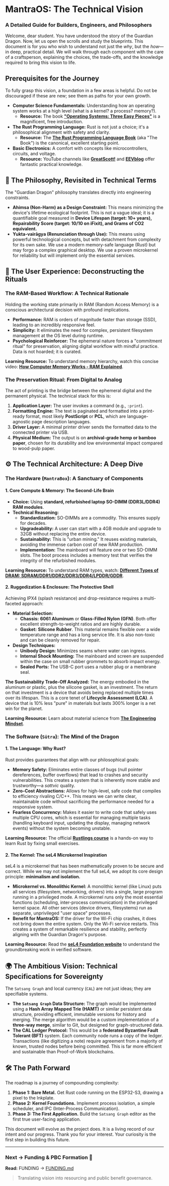 # MantraOS: The Technical Vision

### A Detailed Guide for Builders, Engineers, and Philosophers

Welcome, dear student. You have understood the story of the Guardian Dragon. Now, let us open the scrolls and study the blueprints. This document is for you who wish to understand not just the *why*, but the *how*—in deep, practical detail. We will walk through each component with the care of a craftsperson, explaining the choices, the trade-offs, and the knowledge required to bring this vision to life.

## Prerequisites for the Journey

To fully grasp this vision, a foundation in a few areas is helpful. Do not be discouraged if these are new; see them as paths for your own growth.

*   **Computer Science Fundamentals:** Understanding how an operating system works at a high level (what is a kernel? a process? memory?).
    *   **Resource:** The book **["Operating Systems: Three Easy Pieces"](http://pages.cs.wisc.edu/~remzi/OSTEP/)** is a magnificent, free introduction.
*   **The Rust Programming Language:** Rust is not just a choice; it's a philosophical alignment with safety and clarity.
    *   **Resource:** The **[The Rust Programming Language Book](https://doc.rust-lang.org/book/)** (aka "The Book") is the canonical, excellent starting point.
*   **Basic Electronics:** A comfort with concepts like microcontrollers, circuits, and voltage.
    *   **Resource:** YouTube channels like **[GreatScott!](https://www.youtube.com/channel/UC6mIxFTvXkWQVEHPsEdflzQ)** and **[EEVblog](https://www.youtube.com/user/EEVblog)** offer fantastic practical knowledge.

## 🐉 The Philosophy, Revisited in Technical Terms

The "Guardian Dragon" philosophy translates directly into engineering constraints.

*   **Ahimsa (Non-Harm) as a Design Constraint:** This means minimizing the device's lifetime ecological footprint. This is not a vague ideal; it is a quantifiable goal measured in **Device Lifespan (target: 10+ years), Repairability Score (target: 10/10 on iFixit), and Grams of CO2 equivalent.**
*   **Yukta-vairāgya (Renunciation through Use):** This means using powerful technological concepts, but with detachment from complexity for its own sake. We use a modern memory-safe language (Rust) but may forgo a complex graphical desktop. We use a proven microkernel for reliability but will implement only the essential services.

## 🌱 The User Experience: Deconstructing the Rituals

### The RAM-Based Workflow: A Technical Rationale
Holding the working state primarily in RAM (Random Access Memory) is a conscious architectural decision with profound implications.
*   **Performance:** RAM is orders of magnitude faster than storage (SSD), leading to an incredibly responsive feel.
*   **Simplicity:** It eliminates the need for complex, persistent filesystem management at the OS level during runtime.
*   **Psychological Reinforcer:** The ephemeral nature forces a "commitment ritual" for preservation, aligning digital workflow with mindful practice. Data is not hoarded; it is curated.

**Learning Resource:** To understand memory hierarchy, watch this concise video: **[How Computer Memory Works - RAM Explained](https://www.youtube.com/watch?v=PVad0c2cljo)**.

### The Preservation Ritual: From Digital to Analog
The act of printing is the bridge between the ephemeral digital and the permanent physical. The technical stack for this is:
1.  **Application Layer:** The user invokes a command (e.g., `:print`).
2.  **Formatting Engine:** The text is paginated and formatted into a print-ready format, most likely **PostScript** or **PCL**, which are language-agnostic page description languages.
3.  **Driver Layer:** A minimal printer driver sends the formatted data to the connected printer via USB.
4.  **Physical Medium:** The output is on **archival-grade hemp or bamboo paper**, chosen for its durability and low environmental impact compared to wood-pulp paper.

## ⚙️ The Technical Architecture: A Deep Dive

### The Hardware (`MantraBox`): A Sanctuary of Components

#### 1. Core Compute & Memory: The Second-Life Brain
*   **Choice:** Using **standard, refurbished laptop SO-DIMM (DDR3L/DDR4) RAM modules**.
*   **Technical Reasoning:**
    *   **Standardization:** SO-DIMMs are a commodity. This ensures supply for decades.
    *   **Upgradeability:** A user can start with a 4GB module and upgrade to 32GB without replacing the entire device.
    *   **Sustainability:** This is "urban mining." It reuses existing materials, avoiding the immense carbon cost of new RAM production.
    *   **Implementation:** The mainboard will feature one or two SO-DIMM slots. The boot process includes a memory test that verifies the integrity of the refurbished modules.

**Learning Resource:** To understand RAM types, watch: **[Different Types of DRAM: SDRAM/DDR1/DDR2/DDR3/DDR4/LPDDR/GDDR](https://www.youtube.com/watch?v=Zm7uho8zJ38)**.

#### 2. Ruggedization & Enclosure: The Protective Shell
Achieving IPX4 (splash resistance) and drop-resistance requires a multi-faceted approach:
*   **Material Selection:**
    *   **Chassis:** **6061 Aluminum** or **Glass-Filled Nylon (GFN)**. Both offer excellent strength-to-weight ratios and are highly durable.
    *   **Gasket:** **Silicone Rubber**. This material remains flexible over a wide temperature range and has a long service life. It is also non-toxic and can be cleanly removed for repair.
*   **Design Techniques:**
    *   **Unibody Design:** Minimizes seams where water can ingress.
    *   **Internal Shock Mounting:** The mainboard and screen are suspended within the case on small rubber grommets to absorb impact energy.
    *   **Sealed Ports:** The USB-C port uses a rubber plug or a membrane seal.

**The Sustainability Trade-Off Analyzed:** The energy embodied in the aluminum or plastic, plus the silicone gasket, is an investment. The return on that investment is a device that avoids being replaced multiple times over its lifespan. This is a core tenet of **Lifecycle Assessment (LCA)**. A device that is 10% less "pure" in materials but lasts 300% longer is a net win for the planet.

**Learning Resource:** Learn about material science from **[The Engineering Mindset](https://www.youtube.com/channel/UCk0fGHsCEzGig-rSzkfCjMw)**.

### The Software (`Sūtra`): The Mind of the Dragon

#### 1. The Language: Why Rust?
Rust provides guarantees that align with our philosophical goals:
*   **Memory Safety:** Eliminates entire classes of bugs (null pointer dereferences, buffer overflows) that lead to crashes and security vulnerabilities. This creates a system that is inherently more stable and trustworthy—a *sattvic* quality.
*   **Zero-Cost Abstractions:** Allows for high-level, safe code that compiles to efficiency rivaling C/C++. This means we can write clear, maintainable code without sacrificing the performance needed for a responsive system.
*   **Fearless Concurrency:** Makes it easier to write code that safely uses multiple CPU cores, which is essential for managing multiple tasks (handling keyboard input, updating the display, managing network events) without the system becoming unstable.

**Learning Resource:** The official **[Rustlings course](https://github.com/rust-lang/rustlings)** is a hands-on way to learn Rust by fixing small exercises.

#### 2. The Kernel: The seL4 Microkernel Inspiration
seL4 is a microkernel that has been mathematically proven to be secure and correct. While we may not implement the full seL4, we adopt its core design principle: **minimalism and isolation.**
*   **Microkernel vs. Monolithic Kernel:** A monolithic kernel (like Linux) puts all services (filesystem, networking, drivers) into a single, large program running in a privileged mode. A microkernel runs only the most essential functions (scheduling, inter-process communication) in the privileged kernel space. All other services (device drivers, filesystems) run as separate, unprivileged "user space" processes.
*   **Benefit for MantraOS:** If the driver for the Wi-Fi chip crashes, it does not bring down the entire system. Only the Wi-Fi service restarts. This creates a system of remarkable resilience and stability, perfectly aligning with the Guardian Dragon's purpose.

**Learning Resource:** Read the **[seL4 Foundation website](https://sel4.systems/)** to understand the groundbreaking work in verified software.

## 🌍 The Ambitious Vision: Technical Specifications for Sovereignty

The `Satsang Graph` and local currency (`CAL`) are not just ideas; they are specifiable systems.

*   **The `Satsang Graph` Data Structure:** The graph would be implemented using a **Hash Array Mapped Trie (HAMT)** or similar persistent data structure, providing efficient, immutable versions for history and merging. The merge algorithm would be a custom implementation of a **three-way merge**, similar to Git, but designed for graph-structured data.
*   **The CAL Ledger Protocol:** This would be a **federated Byzantine Fault Tolerant (BFT)** system. Each community node runs a copy of the ledger. Transactions (like digitizing a note) require agreement from a majority of known, trusted nodes before being committed. This is far more efficient and sustainable than Proof-of-Work blockchains.

## 🛠️ The Path Forward

The roadmap is a journey of compounding complexity:
1.  **Phase 1: Bare Metal.** Get Rust code running on the ESP32-S3, drawing a pixel to the Inkplate.
2.  **Phase 2: Kernel Foundations.** Implement process isolation, a simple scheduler, and IPC (Inter-Process Communication).
3.  **Phase 3: The First Application.** Build the `Satsang Graph` editor as the first true user-facing application.

This document will evolve as the project does. It is a living record of our intent and our progress. Thank you for your interest. Your curiosity is the first step in building this future.

---
### Next → Funding & PBC Formation 💫
**Read:** FUNDING → [FUNDING.md](FUNDING.md)

> Translating vision into resourcing and public benefit governance.
